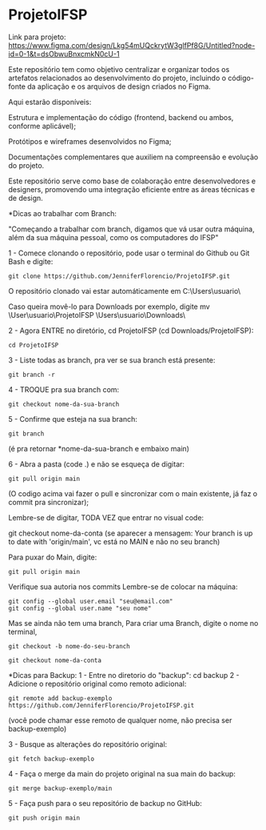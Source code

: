# ProjetoIFSP
Link para projeto: https://www.figma.com/design/Lkg54mUQckrytW3glfPf8G/Untitled?node-id=0-1&t=dsObwuBnxcmkN0cU-1

Este repositório tem como objetivo centralizar e organizar todos os artefatos relacionados ao desenvolvimento do projeto, incluindo o código-fonte da aplicação e os arquivos de design criados no Figma.

Aqui estarão disponíveis:

Estrutura e implementação do código (frontend, backend ou ambos, conforme aplicável);

Protótipos e wireframes desenvolvidos no Figma;

Documentações complementares que auxiliem na compreensão e evolução do projeto.

Este repositório serve como base de colaboração entre desenvolvedores e designers, promovendo uma integração eficiente entre as áreas técnicas e de design.

  *Dicas ao trabalhar com Branch:

"Começando a trabalhar com branch, digamos que vá usar outra máquina, além da sua máquina pessoal, como os computadores do IFSP"

1 - Comece clonando o repositório, pode usar o terminal do Github ou Git Bash e digite:

    git clone https://github.com/JenniferFlorencio/ProjetoIFSP.git

O repositório clonado vai estar automáticamente em C:\Users\usuario\

Caso queira movê-lo para Downloads por exemplo, digite mv \User\usuario\ProjetoIFSP \Users\usuario\Downloads\

2 - Agora ENTRE no diretório, cd ProjetoIFSP (cd Downloads/ProjetoIFSP):

    cd ProjetoIFSP

3 - Liste todas as branch, pra ver se sua branch está presente:

    git branch -r

4 - TROQUE pra sua branch com:

    git checkout nome-da-sua-branch

5 - Confirme que esteja na sua branch:

    git branch

(é pra retornar *nome-da-sua-branch e embaixo main)

6 - Abra a pasta (code .) e não se esqueça de digitar:

    git pull origin main

(O codigo acima vai fazer o pull e sincronizar com o main existente, já faz o commit pra sincronizar);

Lembre-se de digitar, TODA VEZ que entrar no visual code:

  git checkout nome-da-conta  (se aparecer a mensagem: Your branch is up to date with 'origin/main', vc está no MAIN e não no seu branch)

  Para puxar do Main, digite:

    git pull origin main

Verifique sua autoria nos commits
Lembre-se de colocar na máquina:

    git config --global user.email "seu@email.com"
    git config --global user.name "seu nome"


Mas se ainda não tem uma branch,
Para criar uma Branch, digite o nome no terminal,

    git checkout -b nome-do-seu-branch

    git checkout nome-da-conta



*Dicas para Backup:
1 - Entre no diretorio do "backup": cd backup
2 - Adicione o repositório original como remoto adicional:

    git remote add backup-exemplo https://github.com/JenniferFlorencio/ProjetoIFSP.git

(você pode chamar esse remoto de qualquer nome, não precisa ser backup-exemplo)

3 - Busque as alterações do repositório original:

    git fetch backup-exemplo

4 - Faça o merge da main do projeto original na sua main do backup:

    git merge backup-exemplo/main

5 - Faça push para o seu repositório de backup no GitHub:

    git push origin main

